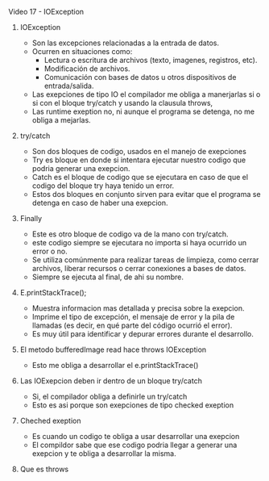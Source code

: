 Video 17 - IOException



1. IOException
    - Son las excepciones relacionadas a la entrada de
    datos.
    - Ocurren en situaciones como:
        - Lectura o escritura de archivos (texto, imagenes, 
        registros, etc).
        - Modificación de archivos.
        - Comunicación con bases de datos
        u otros dispositivos de entrada/salida.
    - Las exepciones de tipo IO el compilador me obliga a manerjarlas
    si o si con el bloque try/catch y usando la clausula throws, 
    - Las runtime exeption no, ni aunque el programa se detenga, 
    no me obliga a mejarlas.  




2. try/catch
    - Son dos bloques de codigo, usados en el 
    manejo de exepciones
    - Try es bloque en donde si intentara ejecutar
    nuestro codigo que podria generar una exepcion.
    - Catch es el bloque de codigo que se ejecutara
    en caso de que el codigo del bloque try haya tenido 
    un error. 
    - Estos dos bloques en conjunto sirven para evitar 
    que el programa se detenga en caso de haber una 
    exepcion. 



3. Finally 
    - Este es otro bloque de codigo va de la mano
    con try/catch.
    - este codigo siempre se ejecutara no importa si
    haya ocurrido un error o no. 
    - Se utiliza comúnmente para realizar tareas de limpieza,
    como cerrar archivos, liberar recursos o cerrar conexiones 
    a bases de datos.
    - Siempre se ejecuta al final, de ahi su nombre.



4. E.printStackTrace();
    - Muestra informacion mas detallada y precisa sobre 
    la exepcion. 
    - Imprime el tipo de excepción, el mensaje de error 
    y la pila de llamadas (es decir, en qué parte del código ocurrió el error).
    - Es muy útil para identificar y depurar
     errores durante el desarrollo.



5. El metodo bufferedImage read
hace throws IOException
    - Esto me obliga a desarrollar el 
    e.printStackTrace()



7. Las IOExepcion deben ir dentro de un bloque try/catch
    - Si, el compilador obliga a definirle un try/catch
    - Esto es asi porque son exepciones de tipo checked exeption



8. Cheched exeption 
    - Es cuando un codigo te obliga a usar desarrollar una 
    exepcion
    - El compildor sabe que ese codigo podria llegar a 
    generar una exepcion y te obliga a desarrollar la 
    misma. 

9. Que es throws
